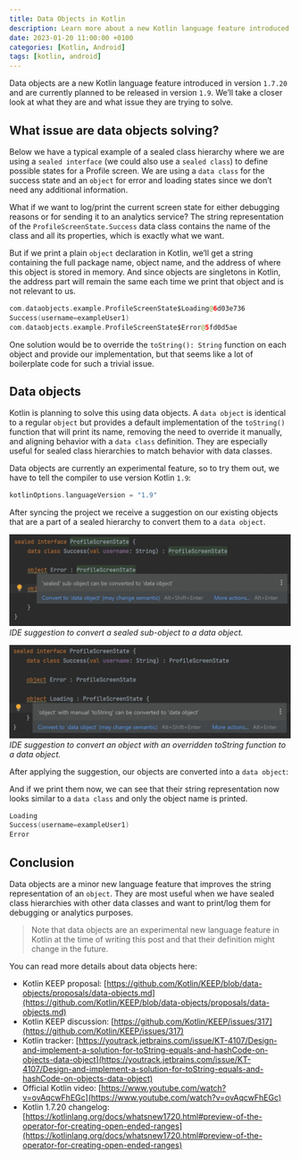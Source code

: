```yaml
---
title: Data Objects in Kotlin
description: Learn more about a new Kotlin language feature introduced in version 1.7.20.
date: 2023-01-20 11:00:00 +0100
categories: [Kotlin, Android]
tags: [kotlin, android]
---
```


Data objects are a new Kotlin language feature introduced in version `1.7.20` and are currently planned to be released in version `1.9`. We’ll take a closer look at what they are and what issue they are trying to solve.

## What issue are data objects solving?

Below we have a typical example of a sealed class hierarchy where we are using a  `sealed interface`  (we could also use a  `sealed class`) to define possible states for a Profile screen. We are using a  `data class`  for the success state and an  `object`  for error and loading states since we don’t need any additional information.


<script src="https://gist.github.com/landomen/0ff3b3885b338fecf15ff7783250cb05.js"></script>


What if we want to log/print the current screen state for either debugging reasons or for sending it to an analytics service? The string representation of the `ProfileScreenState.Success` data class contains the name of the class and all its properties, which is exactly what we want.  

But if we print a plain `object` declaration in Kotlin, we’ll get a string containing the full package name, object name, and the address of where this object is stored in memory. And since objects are singletons in Kotlin, the address part will remain the same each time we print that object and is not relevant to us.

```kotlin
com.dataobjects.example.ProfileScreenState$Loading@6d03e736  
Success(username=exampleUser1)  
com.dataobjects.example.ProfileScreenState$Error@5fd0d5ae
```

One solution would be to override the `toString(): String` function on each object and provide our implementation, but that seems like a lot of boilerplate code for such a trivial issue.


<script src="https://gist.github.com/landomen/807c33487638880bac742b62447fe96a.js"></script>


## Data  objects

Kotlin is planning to solve this using data objects. A `data object` is identical to a regular `object` but provides a default implementation of the `toString()` function that will print its name, removing the need to override it manually, and aligning behavior with a `data class` definition. They are especially useful for sealed class hierarchies to match behavior with data classes.

Data objects are currently an experimental feature, so to try them out, we have to tell the compiler to use version Kotlin  `1.9`:

```kotlin
kotlinOptions.languageVersion = "1.9"
```

After syncing the project we receive a suggestion on our existing objects that are a part of a sealed hierarchy to convert them to a `data object`.

![img-description](/assets/img/posts/data-objects-kotlin//convert-suggestion-object.webp)
_IDE suggestion to convert a sealed sub-object to a data object._


![img-description](/assets/img/posts/data-objects-kotlin//convert-suggestion-tostring.webp)
_IDE suggestion to convert an object with an overridden toString function to a data object._


After applying the suggestion, our objects are converted into a `data object`:


<script src="https://gist.github.com/landomen/e3f92c426ba7033c414cc8fde94a1ab3.js"></script>


And if we print them now, we can see that their string representation now looks similar to a `data class` and only the object name is printed.


```kotlin
Loading
Success(username=exampleUser1)
Error
```


## Conclusion

Data objects are a minor new language feature that improves the string representation of an `object`. They are most useful when we have sealed class hierarchies with other data classes and want to print/log them for debugging or analytics purposes.

> Note that data objects are an experimental new language feature in Kotlin at the time of writing this post and that their definition might change in the future.

You can read more details about data objects here:

-   Kotlin KEEP proposal:  [https://github.com/Kotlin/KEEP/blob/data-objects/proposals/data-objects.md](https://github.com/Kotlin/KEEP/blob/data-objects/proposals/data-objects.md)
-   Kotlin KEEP discussion:  [https://github.com/Kotlin/KEEP/issues/317](https://github.com/Kotlin/KEEP/issues/317)
-   Kotlin tracker:  [https://youtrack.jetbrains.com/issue/KT-4107/Design-and-implement-a-solution-for-toString-equals-and-hashCode-on-objects-data-object](https://youtrack.jetbrains.com/issue/KT-4107/Design-and-implement-a-solution-for-toString-equals-and-hashCode-on-objects-data-object)
-   Official Kotlin video:  [https://www.youtube.com/watch?v=ovAqcwFhEGc](https://www.youtube.com/watch?v=ovAqcwFhEGc)
-   Kotlin 1.7.20 changelog:  [https://kotlinlang.org/docs/whatsnew1720.html#preview-of-the-operator-for-creating-open-ended-ranges](https://kotlinlang.org/docs/whatsnew1720.html#preview-of-the-operator-for-creating-open-ended-ranges)

